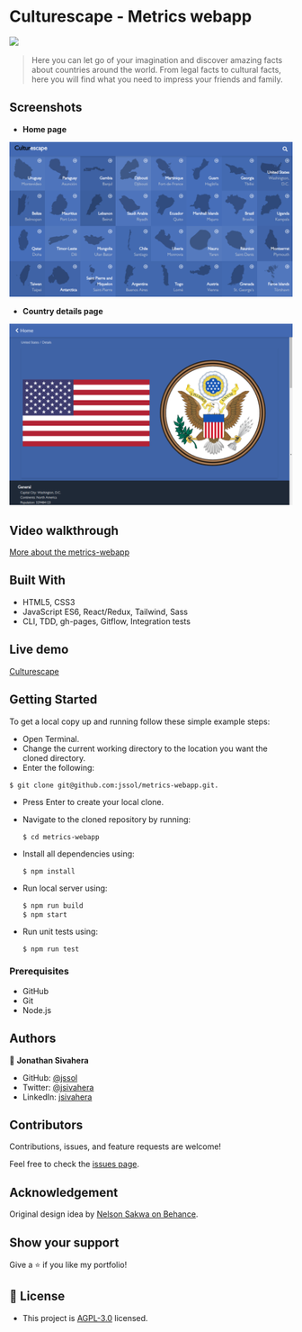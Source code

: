 # Culturescape - Metrics webapp

![](https://img.shields.io/badge/Microverse-blueviolet)

> Here you can let go of your imagination and discover amazing facts about countries around the world.
> From legal facts to cultural facts, here you will find what you need to impress your friends and family.

## Screenshots

- **Home page**

![home page screenshot](./public/home.png)

- **Country details page**

![details page screenshot](./public/details.png)

## Video walkthrough

[More about the metrics-webapp](https://www.loom.com/share/5fdbbcbe22924dddb3c8d910deecbd18)

## Built With

- HTML5, CSS3
- JavaScript ES6, React/Redux, Tailwind, Sass
- CLI, TDD, gh-pages, Gitflow, Integration tests

## Live demo

[Culturescape](https://jssol.github.io/metrics-webapp/)

## Getting Started

To get a local copy up and running follow these simple example steps:
- Open Terminal.
- Change the current working directory to the location you want the cloned directory.
- Enter the following:
```
$ git clone git@github.com:jssol/metrics-webapp.git.
```
- Press Enter to create your local clone.
- Navigate to the cloned repository by running:
    ```
    $ cd metrics-webapp
    ```
- Install all dependencies using:
    ``` 
    $ npm install
    ```

- Run local server using:
    ```
    $ npm run build
    $ npm start
    ```
- Run unit tests using:
    ```
    $ npm run test

    ```

### Prerequisites
- GitHub
- Git
- Node.js

## Authors

👤 **Jonathan Sivahera**

- GitHub: [@jssol](https://github.com/jssol)
- Twitter: [@jsivahera](https://twitter.com/jsivahera)
- LinkedIn: [jsivahera](https://www.linkedin.com/in/jsivahera/)

## Contributors

Contributions, issues, and feature requests are welcome!

Feel free to check the [issues page](https://github.com/jssol/metrics-webapp/issues).

## Acknowledgement

Original design idea by [Nelson Sakwa on Behance](https://www.behance.net/sakwadesignstudio).

## Show your support

Give a ⭐️ if you like my portfolio!

## 📝 License

- This project is [AGPL-3.0](./LICENSE) licensed.
